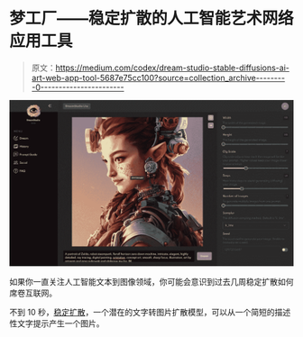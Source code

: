 # 梦工厂——稳定扩散的人工智能艺术网络应用工具

> 原文：<https://medium.com/codex/dream-studio-stable-diffusions-ai-art-web-app-tool-5687e75cc100?source=collection_archive---------0----------------------->

![](img/e931a1a05ba81898bf2a03b8d6c958eb.png)

如果你一直关注人工智能文本到图像领域，你可能会意识到过去几周稳定扩散如何席卷互联网。

不到 10 秒，[稳定扩散](/codex/stable-diffusion-new-and-free-text-to-image-ai-tool-70f95ea14440)，一个潜在的文字转图片扩散模型，可以从一个简短的描述性文字提示产生一个图片。